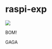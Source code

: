 # raspi-exp

<img src=http://core0.staticworld.net/images/idge/imported/article/itw/2014/06/06/tux-linux-professional_0-100520358-orig.png>

BOM! 

GAGA
